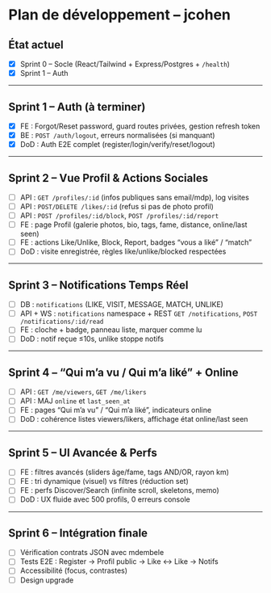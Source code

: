 # Plan de développement – jcohen

## État actuel
- [x] Sprint 0 – Socle (React/Tailwind + Express/Postgres + `/health`)
- [X] Sprint 1 – Auth

---

## Sprint 1 – Auth (à terminer)
- [X] FE : Forgot/Reset password, guard routes privées, gestion refresh token
- [X] BE : `POST /auth/logout`, erreurs normalisées (si manquant)
- [X] DoD : Auth E2E complet (register/login/verify/reset/logout)

---

## Sprint 2 – Vue Profil & Actions Sociales
- [ ] API : `GET /profiles/:id` (infos publiques sans email/mdp), log visites
- [ ] API : `POST/DELETE /likes/:id` (refus si pas de photo profil)
- [ ] API : `POST /profiles/:id/block`, `POST /profiles/:id/report`
- [ ] FE : page Profil (galerie photos, bio, tags, fame, distance, online/last seen)
- [ ] FE : actions Like/Unlike, Block, Report, badges “vous a liké” / “match”
- [ ] DoD : visite enregistrée, règles like/unlike/blocked respectées

---

## Sprint 3 – Notifications Temps Réel
- [ ] DB : `notifications` (LIKE, VISIT, MESSAGE, MATCH, UNLIKE)
- [ ] API + WS : `notifications` namespace + REST `GET /notifications`, `POST /notifications/:id/read`
- [ ] FE : cloche + badge, panneau liste, marquer comme lu
- [ ] DoD : notif reçue ≤10s, unlike stoppe notifs

---

## Sprint 4 – “Qui m’a vu / Qui m’a liké” + Online
- [ ] API : `GET /me/viewers`, `GET /me/likers`
- [ ] API : MAJ `online` et `last_seen_at`
- [ ] FE : pages “Qui m’a vu” / “Qui m’a liké”, indicateurs online
- [ ] DoD : cohérence listes viewers/likers, affichage état online/last seen

---

## Sprint 5 – UI Avancée & Perfs
- [ ] FE : filtres avancés (sliders âge/fame, tags AND/OR, rayon km)
- [ ] FE : tri dynamique (visuel) vs filtres (réduction set)
- [ ] FE : perfs Discover/Search (infinite scroll, skeletons, memo)
- [ ] DoD : UX fluide avec 500 profils, 0 erreurs console

---

## Sprint 6 – Intégration finale
- [ ] Vérification contrats JSON avec mdembele
- [ ] Tests E2E : Register → Profil public → Like ↔ Like → Notifs
- [ ] Accessibilité (focus, contrastes)
- [ ] Design upgrade
